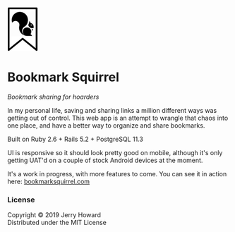 ![Bookmark Squirrel logo](https://github.com/jerhow/bookmark-squirrel/blob/master/app/assets/images/bs-logo-01.png "Bookmark Squirrel")

# Bookmark Squirrel
*Bookmark sharing for hoarders*

In my personal life, saving and sharing links a million different ways was getting out of control. This web app is an attempt to wrangle that chaos into one place, and have a better way to organize and share bookmarks.

Built on Ruby 2.6 + Rails 5.2 + PostgreSQL 11.3

UI is responsive so it should look pretty good on mobile, although it's only getting UAT'd on a couple of stock Android devices at the moment.

It's a work in progress, with more features to come. You can see it in action here: [bookmarksquirrel.com](https://bookmarksquirrel.com)

### License
Copyright © 2019 Jerry Howard<br/>
Distributed under the MIT License
